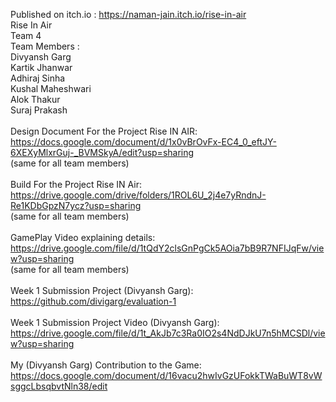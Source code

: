 Published on itch.io : https://naman-jain.itch.io/rise-in-air \
Rise In Air\
Team 4\
Team Members :\
Divyansh Garg\
Kartik Jhanwar\
Adhiraj Sinha\
Kushal Maheshwari\
Alok Thakur\
Suraj Prakash\
\
Design Document For the Project Rise IN AIR: https://docs.google.com/document/d/1x0vBrOvFx-EC4_0_eftJY-6XEXyMlxrGuj-_BVMSkyA/edit?usp=sharing \
(same for all team members)\
\
Build For the Project Rise IN Air: https://drive.google.com/drive/folders/1ROL6U_2j4e7yRndnJ-Re1KDbGpzN7ycz?usp=sharing \
(same for all team members)\
\
GamePlay Video explaining details: https://drive.google.com/file/d/1tQdY2clsGnPgCk5AOia7bB9R7NFIJqFw/view?usp=sharing \
(same for all team members)\
\
Week 1 Submission Project (Divyansh Garg):  https://github.com/divigarg/evaluation-1 \
\
Week 1 Submission Project Video (Divyansh Garg): https://drive.google.com/file/d/1t_AkJb7c3Ra0IO2s4NdDJkU7n5hMCSDl/view?usp=sharing \
\
My (Divyansh Garg) Contribution to the Game: https://docs.google.com/document/d/16vacu2hwIvGzUFokkTWaBuWT8vWsggcLbsqbvtNln38/edit
